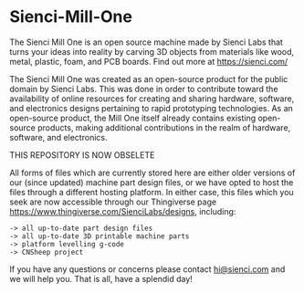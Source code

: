 # Sienci-Mill-One
The Sienci Mill One is an open source machine made by Sienci Labs that turns your ideas into reality by carving 3D objects from materials like wood, metal, plastic, foam, and PCB boards. Find out more at https://sienci.com/

The Sienci Mill One was created as an open-source product for the public domain by Sienci Labs. This was done in order to contribute toward the availability of online resources for creating and sharing hardware, software, and electronics designs pertaining to rapid prototyping technologies. As an open-source product, the Mill One itself already contains existing open-source products, making additional contributions in the realm of hardware, software, and electronics.

THIS REPOSITORY IS NOW OBSELETE

All forms of files which are currently stored here are either older versions of our (since updated) machine part design files, or we have opted to host the files through a different hosting platform. In either case, this files which you seek are now accessible through our Thingiverse page https://www.thingiverse.com/SienciLabs/designs, including:

    -> all up-to-date part design files
    -> all up-to-date 3D printable machine parts
    -> platform levelling g-code
    -> CNSheep project

If you have any questions or concerns please contact hi@sienci.com and we will help you. That is all, have a splendid day!
